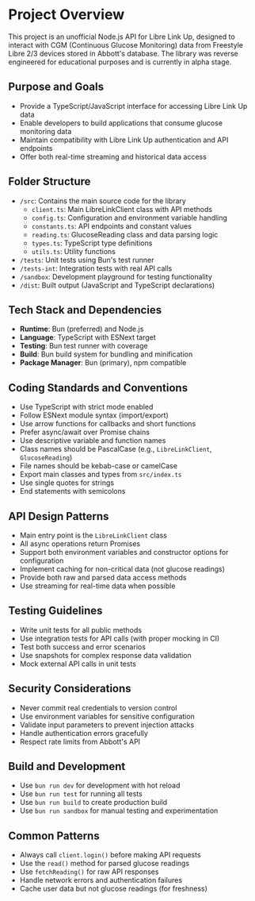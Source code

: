 # Project Overview

This project is an unofficial Node.js API for Libre Link Up, designed to interact with CGM (Continuous Glucose Monitoring) data from Freestyle Libre 2/3 devices stored in Abbott's database. The library was reverse engineered for educational purposes and is currently in alpha stage.

## Purpose and Goals

- Provide a TypeScript/JavaScript interface for accessing Libre Link Up data
- Enable developers to build applications that consume glucose monitoring data
- Maintain compatibility with Libre Link Up authentication and API endpoints
- Offer both real-time streaming and historical data access

## Folder Structure

- `/src`: Contains the main source code for the library
  - `client.ts`: Main LibreLinkClient class with API methods
  - `config.ts`: Configuration and environment variable handling
  - `constants.ts`: API endpoints and constant values
  - `reading.ts`: GlucoseReading class and data parsing logic
  - `types.ts`: TypeScript type definitions
  - `utils.ts`: Utility functions
- `/tests`: Unit tests using Bun's test runner
- `/tests-int`: Integration tests with real API calls
- `/sandbox`: Development playground for testing functionality
- `/dist`: Built output (JavaScript and TypeScript declarations)

## Tech Stack and Dependencies

- **Runtime**: Bun (preferred) and Node.js
- **Language**: TypeScript with ESNext target
- **Testing**: Bun test runner with coverage
- **Build**: Bun build system for bundling and minification
- **Package Manager**: Bun (primary), npm compatible

## Coding Standards and Conventions

- Use TypeScript with strict mode enabled
- Follow ESNext module syntax (import/export)
- Use arrow functions for callbacks and short functions
- Prefer async/await over Promise chains
- Use descriptive variable and function names
- Class names should be PascalCase (e.g., `LibreLinkClient`, `GlucoseReading`)
- File names should be kebab-case or camelCase
- Export main classes and types from `src/index.ts`
- Use single quotes for strings
- End statements with semicolons

## API Design Patterns

- Main entry point is the `LibreLinkClient` class
- All async operations return Promises
- Support both environment variables and constructor options for configuration
- Implement caching for non-critical data (not glucose readings)
- Provide both raw and parsed data access methods
- Use streaming for real-time data when possible

## Testing Guidelines

- Write unit tests for all public methods
- Use integration tests for API calls (with proper mocking in CI)
- Test both success and error scenarios
- Use snapshots for complex response data validation
- Mock external API calls in unit tests

## Security Considerations

- Never commit real credentials to version control
- Use environment variables for sensitive configuration
- Validate input parameters to prevent injection attacks
- Handle authentication errors gracefully
- Respect rate limits from Abbott's API

## Build and Development

- Use `bun run dev` for development with hot reload
- Use `bun run test` for running all tests
- Use `bun run build` to create production build
- Use `bun run sandbox` for manual testing and experimentation

## Common Patterns

- Always call `client.login()` before making API requests
- Use the `read()` method for parsed glucose readings
- Use `fetchReading()` for raw API responses
- Handle network errors and authentication failures
- Cache user data but not glucose readings (for freshness)
